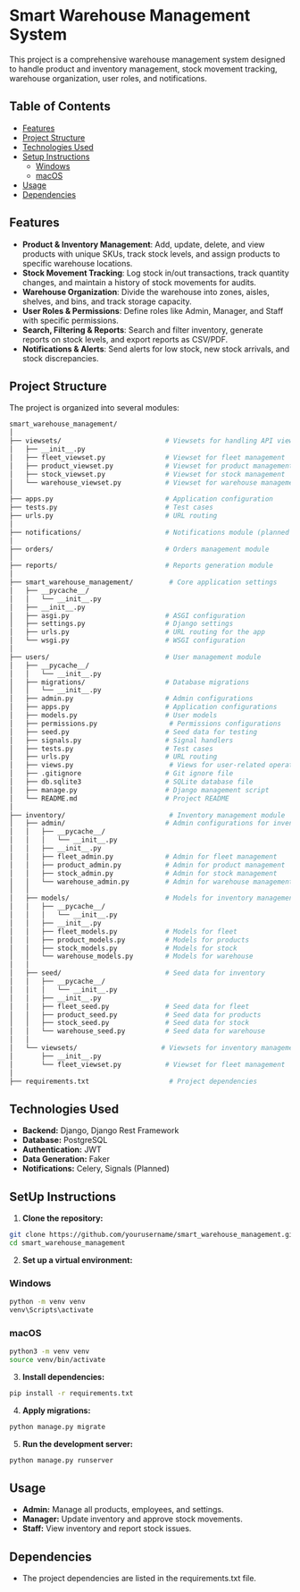 # Smart Warehouse Management System

This project is a comprehensive warehouse management system designed to handle product and inventory management, stock movement tracking, warehouse organization, user roles, and notifications.

## Table of Contents

- [Features](#features)
- [Project Structure](#project-structure)
- [Technologies Used](#technologies-used)
- [Setup Instructions](#setup-instructions)
    - [Windows](#windows)
    - [macOS](#macos)
- [Usage](#usage)
- [Dependencies](#dependencies)

## Features

- **Product & Inventory Management**: Add, update, delete, and view products with unique SKUs, track stock levels, and assign products to specific warehouse locations.
- **Stock Movement Tracking**: Log stock in/out transactions, track quantity changes, and maintain a history of stock movements for audits.
- **Warehouse Organization**: Divide the warehouse into zones, aisles, shelves, and bins, and track storage capacity.
- **User Roles & Permissions**: Define roles like Admin, Manager, and Staff with specific permissions.
- **Search, Filtering & Reports**: Search and filter inventory, generate reports on stock levels, and export reports as CSV/PDF.
- **Notifications & Alerts**: Send alerts for low stock, new stock arrivals, and stock discrepancies.

## Project Structure

The project is organized into several modules:

```bash
smart_warehouse_management/
│
├── viewsets/                          # Viewsets for handling API views
│   ├── __init__.py
│   ├── fleet_viewset.py               # Viewset for fleet management
│   ├── product_viewset.py             # Viewset for product management
│   ├── stock_viewset.py               # Viewset for stock management
│   └── warehouse_viewset.py           # Viewset for warehouse management
│
├── apps.py                            # Application configuration
├── tests.py                           # Test cases
├── urls.py                            # URL routing
│
├── notifications/                     # Notifications module (planned with Celery)
│
├── orders/                            # Orders management module
│
├── reports/                           # Reports generation module
│
├── smart_warehouse_management/         # Core application settings
│   ├── __pycache__/
│   │   └── __init__.py
│   ├── __init__.py
│   ├── asgi.py                        # ASGI configuration
│   ├── settings.py                    # Django settings
│   ├── urls.py                        # URL routing for the app
│   └── wsgi.py                        # WSGI configuration
│
├── users/                             # User management module
│   ├── __pycache__/
│   │   └── __init__.py
│   ├── migrations/                    # Database migrations
│   │   └── __init__.py
│   ├── admin.py                       # Admin configurations
│   ├── apps.py                        # Application configurations
│   ├── models.py                      # User models
│   ├── permissions.py                  # Permissions configurations
│   ├── seed.py                        # Seed data for testing
│   ├── signals.py                     # Signal handlers
│   ├── tests.py                       # Test cases
│   ├── urls.py                        # URL routing
│   ├── views.py                        # Views for user-related operations
│   ├── .gitignore                     # Git ignore file
│   ├── db.sqlite3                     # SQLite database file
│   ├── manage.py                      # Django management script
│   └── README.md                      # Project README
│
├── inventory/                          # Inventory management module
│   ├── admin/                         # Admin configurations for inventory
│   │   ├── __pycache__/
│   │   │   └── __init__.py
│   │   ├── __init__.py
│   │   ├── fleet_admin.py             # Admin for fleet management
│   │   ├── product_admin.py           # Admin for product management
│   │   ├── stock_admin.py             # Admin for stock management
│   │   └── warehouse_admin.py         # Admin for warehouse management
│   │
│   ├── models/                        # Models for inventory management
│   │   ├── __pycache__/
│   │   │   └── __init__.py
│   │   ├── __init__.py
│   │   ├── fleet_models.py            # Models for fleet
│   │   ├── product_models.py          # Models for products
│   │   ├── stock_models.py            # Models for stock
│   │   └── warehouse_models.py        # Models for warehouse
│   │
│   ├── seed/                          # Seed data for inventory
│   │   ├── __pycache__/
│   │   │   └── __init__.py
│   │   ├── __init__.py
│   │   ├── fleet_seed.py              # Seed data for fleet
│   │   ├── product_seed.py            # Seed data for products
│   │   ├── stock_seed.py              # Seed data for stock
│   │   └── warehouse_seed.py          # Seed data for warehouse
│   │
│   └── viewsets/                     # Viewsets for inventory management
│       ├── __init__.py
│       └── fleet_viewset.py           # Viewset for fleet management
│
├── requirements.txt                    # Project dependencies
```

## Technologies Used

- **Backend:** Django, Django Rest Framework
- **Database:** PostgreSQL
- **Authentication:** JWT
- **Data Generation:** Faker
- **Notifications:** Celery, Signals (Planned)

## SetUp Instructions

1. **Clone the repository:**
```bash
git clone https://github.com/yourusername/smart_warehouse_management.git
cd smart_warehouse_management
```

2. **Set up a virtual environment:**
### Windows
```bash
python -m venv venv
venv\Scripts\activate
```

### macOS
```bash
python3 -m venv venv
source venv/bin/activate
```
3. **Install dependencies:**
```bash
pip install -r requirements.txt
```

4. **Apply migrations:**
```bash
python manage.py migrate
```

5. **Run the development server:**
```bash
python manage.py runserver
```

## Usage
- **Admin:** Manage all products, employees, and settings.
- **Manager:** Update inventory and approve stock movements.
- **Staff:** View inventory and report stock issues.

## Dependencies
- The project dependencies are listed in the requirements.txt file.